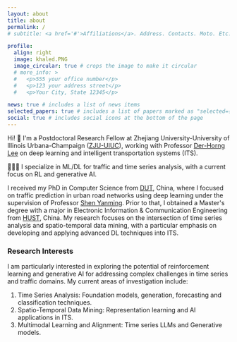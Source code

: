 ```yaml
---
layout: about
title: about
permalink: /
# subtitle: <a href='#'>Affiliations</a>. Address. Contacts. Moto. Etc.

profile:
  align: right
  image: khaled.PNG
  image_circular: true # crops the image to make it circular
  # more_info: >
  #   <p>555 your office number</p>
  #   <p>123 your address street</p>
  #   <p>Your City, State 12345</p>

news: true # includes a list of news items
selected_papers: true # includes a list of papers marked as "selected={true}"
social: true # includes social icons at the bottom of the page
---
```


 Hi! :wave: I'm a Postdoctoral Research Fellow at Zhejiang University-University of Illinois Urbana-Champaign ([ZJU-UIUC](https://zjui.illinois.edu/)), working with Professor [Der-Horng Lee](https://scholar.google.com/citations?user=6x6z65IAAAAJ&hl=en) on deep learning and intelligent transportation systems (ITS).

👨🏻‍💻 I specialize in ML/DL for traffic and time series analysis, with a current focus on RL and generative AI.

I received my PhD in Computer Science from [DUT](http://en.dlut.edu.cn/), China, where I focused on traffic prediction in urban road networks using deep learning under the supervision of Professor [Shen Yanming](https://scholar.google.com/citations?user=MvlgpWcAAAAJ&hl=en). Prior to that, I obtained a Master's degree with a major in Electronic Information & Communication Engineering from [HUST](https://english.hust.edu.cn/), China. My research focuses on the intersection of time series analysis and spatio-temporal data mining, with a particular emphasis on developing and applying advanced DL techniques into ITS.

### Research Interests
I am particularly interested in exploring the potential of reinforcement learning and generative AI for addressing complex challenges in time series and traffic domains. My current areas of investigation include:
1. Time Series Analysis: Foundation models, generation, forecasting and classification techniques.
2. Spatio-Temporal Data Mining: Representation learning and AI applications in ITS.
3. Multimodal Learning and Alignment: Time series LLMs and Generative models.
